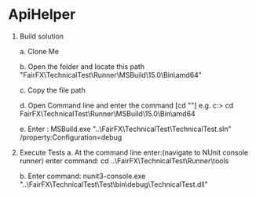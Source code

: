 # ApiHelper
1. Build solution

	a. Clone Me
	
	b. Open the folder and locate this path "FairFX\TechnicalTest\Runner\MSBuild\15.0\Bin\amd64"
	
	c. Copy the file path
	
	d. Open Command line and enter the command [cd "<Paste the file path from step c here>"]
		 e.g. c:\> cd FairFX\TechnicalTest\Runner\MSBuild\15.0\Bin\amd64		
	
	e. Enter : MSBuild.exe "\..\FairFX\TechnicalTest\TechnicalTest.sln" /property:Configuration=debug


2. Execute Tests
    a. At the command line enter:(navigate to NUnit console runner)
         enter command: cd \..\FairFX\TechnicalTest\Runner\tools
		 
	b. Enter command: nunit3-console.exe "\..\FairFX\TechnicalTest\Test\bin\debug\TechnicalTest.dll"
